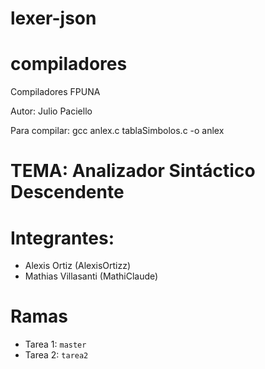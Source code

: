 # lexer-json

compiladores
============

Compiladores FPUNA

Autor: Julio Paciello

Para compilar: gcc anlex.c tablaSimbolos.c -o anlex

# TEMA: Analizador Sintáctico Descendente

# Integrantes:
- Alexis Ortiz (AlexisOrtizz)
- Mathias Villasanti (MathiClaude)

# Ramas
* Tarea 1: `master`
* Tarea 2: `tarea2`
